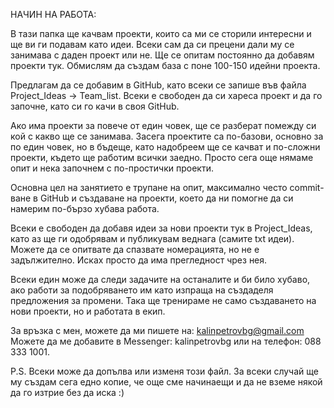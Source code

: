 НАЧИН НА РАБОТА:

В тази папка ще качвам проекти, които са ми се сторили интересни и ще ви ги подавам като идеи. 
Всеки сам да си прецени дали му се занимава с даден проект или не. 
Ще се опитам постоянно да добавям проекти тук. Обмислям да създам база с поне 100-150 идейни проекта. 

Предлагам да се добавим в GitHub, като всеки се запише във файла Project_Ideas -> Team_list. 
Всеки е свободен да си хареса проект и да го започне, като си го качи в своя GitHub.

Ако има проекти за повече от един човек, ще се разберат помежду си кой с какво ще се занимава.
Засега проектите са по-базови, основно за по един човек, но в бъдеще, като надобреем ще се качват и по-сложни проекти, където ще работим всички заедно.
Просто сега още нямаме опит и нека започнем с по-простички проекти. 

Основна цел на занятието е трупане на опит, максимално често commit-ване в GitHub и създаване на проекти, което да ни помогне да си намерим по-бързо хубава работа.

Всеки е свободен да добавя идеи за нови проекти тук в Project_Ideas, като аз ще ги одобрявам и публикувам веднага (самите txt идеи). 
Можете да се опитвате да спазвате номерацията, но не е задължително. Исках просто да има прегледност чрез нея. 

Всеки един може да следи задачите на останалите и би било хубаво, ако работи за подобряването им като изпраща на създаделя предложения за промени.
Така ще тренираме не само създаването на нови проекти, но и работата в екип.

За връзка с мен, можете да ми пишете на: kalinpetrovbg@gmail.com
Можете да ме добавите в Messenger:  kalinpetrovbg или на телефон: 088 333 1001.


P.S.
Всеки може да допълва или изменя този файл. 
За всеки случай ще му създам сега едно копие, че още сме начинаещи и да не вземе някой да го изтрие без да иска :) 
